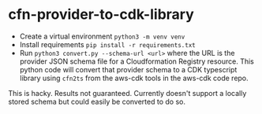 # cfn-provider-to-cdk-library

- Create a virtual environment `python3 -m venv venv`
- Install requirements `pip install -r requirements.txt`
- Run `python3 convert.py --schema-url <url>` where the URL is the provider JSON schema file for a Cloudformation Registry resource. This python code will convert that provider schema to a CDK typescript library using `cfn2ts` from the aws-cdk tools in the aws-cdk code repo.

This is hacky. Results not guaranteed. Currently doesn't support a locally stored schema but could easily be converted to do so.
